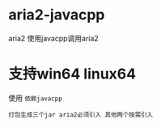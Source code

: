 # aria2-javacpp
aria2  使用javacpp调用aria2

# 支持win64 linux64

使用
`依赖javacpp`

`打包生成三个jar aria2必须引入 其他两个按需引入`